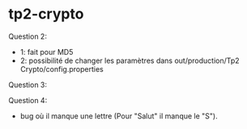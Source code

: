 # tp2-crypto

Question 2: 
- 1: fait pour MD5
- 2: possibilité de changer les paramètres dans out/production/Tp2 Crypto/config.properties

Question 3:


Question 4:
- bug où il manque une lettre (Pour "Salut" il manque le "S").
